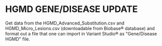 # HGMD GENE/DISEASE UPDATE <br />
Get data from the HGMD_Advanced_Substitution.csv and HGMD_Micro_Lesions.csv (downloadable from Biobase® database) and format out a file that one can import in Variant Studio® as "Gene/Disease HGMD" file.
